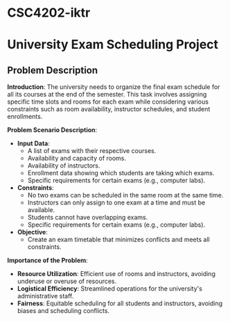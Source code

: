 # CSC4202-iktr
# University Exam Scheduling Project
## Problem Description

**Introduction**: 
The university needs to organize the final exam schedule for all its courses at the end of the semester. This task involves assigning specific time slots and rooms for each exam while considering various constraints such as room availability, instructor schedules, and student enrollments.

**Problem Scenario Description**:
- **Input Data**:
  - A list of exams with their respective courses.
  - Availability and capacity of rooms.
  - Availability of instructors.
  - Enrollment data showing which students are taking which exams.
  - Specific requirements for certain exams (e.g., computer labs).
- **Constraints**:
  - No two exams can be scheduled in the same room at the same time.
  - Instructors can only assign to one exam at a time and must be available.
  - Students cannot have overlapping exams.
  - Specific requirements for certain exams (e.g., computer labs).
- **Objective**:
  - Create an exam timetable that minimizes conflicts and meets all constraints.

**Importance of the Problem**:
- **Resource Utilization**: Efficient use of rooms and instructors, avoiding underuse or overuse of resources.
- **Logistical Efficiency**: Streamlined operations for the university's administrative staff.
- **Fairness**: Equitable scheduling for all students and instructors, avoiding biases and scheduling conflicts.
